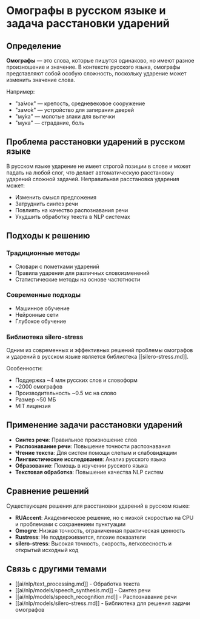 # Омографы в русском языке и задача расстановки ударений

## Определение

**Омографы** — это слова, которые пишутся одинаково, но имеют разное произношение и значение. В контексте русского языка, омографы представляют собой особую сложность, поскольку ударение может изменить значение слова.

Например:
- "за́мок" — крепость, средневековое сооружение
- "замо́к" — устройство для запирания дверей
- "му́ка" — молотые злаки для выпечки
- "мука́" — страдание, боль

## Проблема расстановки ударений в русском языке

В русском языке ударение не имеет строгой позиции в слове и может падать на любой слог, что делает автоматическую расстановку ударений сложной задачей. Неправильная расстановка ударения может:
- Изменить смысл предложения
- Затруднить синтез речи
- Повлиять на качество распознавания речи
- Ухудшить обработку текста в NLP системах

## Подходы к решению

### Традиционные методы
- Словари с пометками ударений
- Правила ударения для различных словоизменений
- Статистические методы на основе частотности

### Современные подходы
- Машинное обучение
- Нейронные сети
- Глубокое обучение

### Библиотека silero-stress

Одним из современных и эффективных решений проблемы омографов и ударений в русском языке является библиотека [[silero-stress.md]].

Особенности:
- Поддержка ~4 млн русских слов и словоформ
- ~2000 омографов
- Производительность ~0.5 мс на слово
- Размер ~50 МБ
- MIT лицензия

## Применение задачи расстановки ударений

- **Синтез речи**: Правильное произношение слов
- **Распознавание речи**: Повышение точности распознавания
- **Чтение текста**: Для систем помощи слепым и слабовидящим
- **Лингвистические исследования**: Анализ русского языка
- **Образование**: Помощь в изучении русского языка
- **Текстовая обработка**: Повышение качества NLP систем

## Сравнение решений

Существующие решения для расстановки ударений в русском языке:
- **RUAccent**: Академическое решение, но с низкой скоростью на CPU и проблемами с сохранением пунктуации
- **Omogre**: Низкая точность, ограниченная практическая ценность
- **Rustress**: Не поддерживается, плохие показатели
- **silero-stress**: Высокая точность, скорость, легковесность и открытый исходный код

## Связь с другими темами

- [[ai/nlp/text_processing.md]] - Обработка текста
- [[ai/nlp/models/speech_synthesis.md]] - Синтез речи
- [[ai/nlp/models/speech_recognition.md]] - Распознавание речи
- [[ai/nlp/models/silero-stress.md]] - Библиотека для решения задачи омографов
